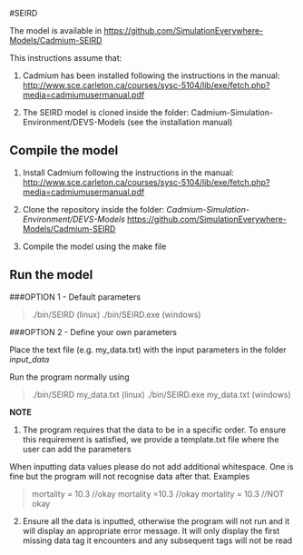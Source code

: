 #SEIRD

The model is available in https://github.com/SimulationEverywhere-Models/Cadmium-SEIRD

This instructions assume that:

1. Cadmium has been installed following the instructions in the manual:
http://www.sce.carleton.ca/courses/sysc-5104/lib/exe/fetch.php?media=cadmiumusermanual.pdf

2. The SEIRD model is cloned inside the folder: Cadmium-Simulation-Environment/DEVS-Models
(see the installation manual)

## Compile the model

1. Install Cadmium following the instructions in the manual:
http://www.sce.carleton.ca/courses/sysc-5104/lib/exe/fetch.php?media=cadmiumusermanual.pdf

2. Clone the repository inside the folder: *Cadmium-Simulation-Environment/DEVS-Models*
https://github.com/SimulationEverywhere-Models/Cadmium-SEIRD

3. Compile the model using the make file

## Run the model

###OPTION 1 - Default parameters

> ./bin/SEIRD (linux)
> ./bin/SEIRD.exe (windows)

###OPTION 2 - Define your own parameters 

Place the text file (e.g. my_data.txt) with the input parameters in the folder *input_data*

Run the program normally using
> ./bin/SEIRD my_data.txt (linux)
> ./bin/SEIRD.exe my_data.txt (windows)
 
**NOTE**
1. The program requires that the data to be in a specific order.
To ensure this requirement is satisfied, we provide a template.txt file where the user can add the parameters

When inputting data values please do not add additional whitespace. 
One is fine but the program will not recognise data after that.
Examples
> mortality = 10.3  //okay
> mortality =10.3   //okay
> mortality =  10.3 //NOT okay 

2. Ensure all the data is inputted, otherwise the program will not run and it will display an appropriate error message.
It will only display the first missing data tag it encounters and any subsequent tags will not be read